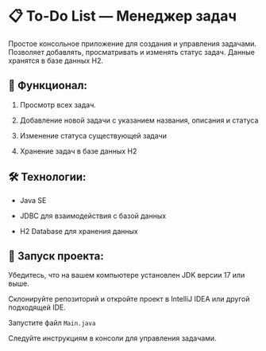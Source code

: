 # 📋 To-Do List — Менеджер задач

Простое консольное приложение для создания и управления задачами. Позволяет добавлять, просматривать и изменять статус задач. Данные хранятся в базе данных H2.

## 🔧 Функционал:
1. Просмотр всех задач.

2. Добавление новой задачи с указанием названия, описания и статуса

3. Изменение статуса существующей задачи

4. Хранение задач в базе данных H2

## 🛠️ Технологии:
- Java SE

- JDBC для взаимодействия с базой данных

- H2 Database для хранения данных

## 🚀 Запуск проекта:
Убедитесь, что на вашем компьютере установлен JDK версии 17 или выше.

Склонируйте репозиторий и откройте проект в IntelliJ IDEA или другой подходящей IDE.

Запустите файл `Main.java`

Следуйте инструкциям в консоли для управления задачами.